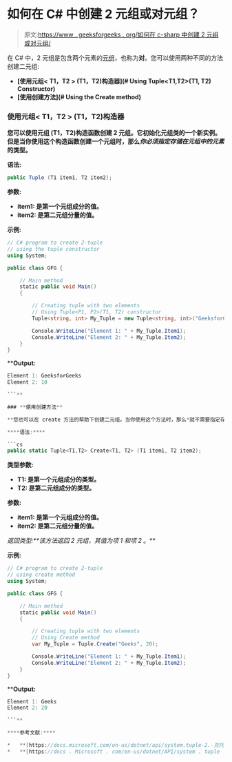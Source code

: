 # 如何在 C# 中创建 2 元组或对元组？

> 原文:[https://www . geeksforgeeks . org/如何在 c-sharp 中创建 2 元组或对元组/](https://www.geeksforgeeks.org/how-to-create-2-tuple-or-pair-tuple-in-c-sharp/)

在 C# 中，2 元组是包含两个元素的[元组](https://www.geeksforgeeks.org/c-sharp-tuple/)，也称为**对**。您可以使用两种不同的方法创建二元组:

*   **[使用元组< T1，T2 > (T1，T2)构造器](# Using Tuple<T1,T2>(T1, T2) Constructor)**
*   **[使用创建方法](# Using the Create method)**

### **使用元组< T1，T2 > (T1，T2)构造器**

**您可以使用元组 <t1 t2="">(T1，T2)构造函数创建 2 元组。它初始化元组<t1>类的一个新实例。但是当你使用这个构造函数创建一个元组时，那么*你必须指定存储在元组中的元素*的类型。</t1></t1>**

****语法:****

```cs
public Tuple (T1 item1, T2 item2);
```

****参数:****

*   ****item1:** 是第一个元组成分的值。**
*   ****item2:** 是第二元组分量的值。**

****示例:****

```cs
// C# program to create 2-tuple
// using the tuple constructor
using System;

public class GFG {

    // Main method
    static public void Main()
    {

        // Creating tuple with two elements
        // Using Tuple<P1, P2>(T1, T2) constructor
        Tuple<string, int> My_Tuple = new Tuple<string, int>("GeeksforGeeks", 10);

        Console.WriteLine("Element 1: " + My_Tuple.Item1);
        Console.WriteLine("Element 2: " + My_Tuple.Item2);
    }
}
```

****Output:**

```cs
Element 1: GeeksforGeeks
Element 2: 10

```** 

### **使用创建方法**

**您也可以在 create 方法的帮助下创建二元组。当你使用这个方法时，那么*就不需要指定存储在元组中的元素的类型*。**

****语法:****

```cs
public static Tuple<T1,T2> Create<T1, T2> (T1 item1, T2 item2);
```

****类型参数:****

*   ****T1:** 是第一个元组成分的类型。**
*   ****T2:** 是第二元组成分的类型。**

****参数:****

*   ****item1:** 是第一个元组成分的值。**
*   ****item2:** 是第二元组分量的值。**

****返回类型:**该方法返回 2 元组，其值为*项 1* 和*项 2* 。**

****示例:****

```cs
// C# program to create 2-tuple
// using create method
using System;

public class GFG {

    // Main method
    static public void Main()
    {

        // Creating tuple with two elements
        // Using Create method
        var My_Tuple = Tuple.Create("Geeks", 20);

        Console.WriteLine("Element 1: " + My_Tuple.Item1);
        Console.WriteLine("Element 2: " + My_Tuple.Item2);
    }
}
```

****Output:**

```cs
Element 1: Geeks
Element 2: 20

```** 

****参考文献:****

*   **[https://docs.microsoft.com/en-us/dotnet/api/system.tuple-2.-克托？视图=netframework-4.8](https://docs.microsoft.com/en-us/dotnet/api/system.tuple-2.-ctor?view=netframework-4.8)**
*   **[https://docs . Microsoft . com/en-us/dotnet/API/system . tuple . create？view = net framework-4.8 # System _ Tuple _ Create _ _ 2 _ _ 0 _ _ 1 _](https://docs.microsoft.com/en-us/dotnet/api/system.tuple.create?view=netframework-4.8# System_Tuple_Create__2___0___1_)**